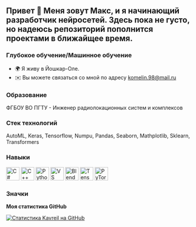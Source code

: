 ## Привет 👋 Меня зовут Макс, и я начинающий разработчик нейросетей. Здесь пока не густо, но надеюсь репозиторий пополнится проектами в ближайщее время.
### Глубокое обучение/Машинное обучение
* 🌍 Я живу в Йошкар-Оле. 
* ✉️ Вы можете связаться со мной по адресу [komelin.98@mail.ru](mailto:komelin.98@mail.ru)[](mailto:komelin.98@mail.ru)

### Образование
ФГБОУ ВО ПГТУ - Инженер радиолокационных систем и комплексов
### Стек технологий
AutoML, Keras, Tensorflow, Numpu, Pandas, Seaborn, Mathplotlib, Sklearn, Transformers
### Навыки

<p align="left">
<a href="https://docs.microsoft.com/en-us/dotnet/csharp/" target="_blank" rel="noreferrer"><img src="https://raw.githubusercontent.com/danielcranney/readme-generator/main/public/icons/skills/csharp-colored.svg" width="36" height="36" alt="C#" /></a> <a href="https://docs.microsoft.com/en-us/cpp/?view=msvc-170" target="_blank" rel="noreferrer"><img src="https://raw.githubusercontent.com/danielcranney/readme-generator/main/public/icons/skills/cplusplus-colored.svg" width="36" высота="36" alt="C++" /></a> <a href="https://www.python.org/" target="_blank" rel="noreferrer"><img src="https://raw.githubusercontent.com/danielcranney/readme-generator/main/public/icons/skills/python-colored.svg" width="36" height="36" alt="Python" /></a> <a href="https://code.visualstudio.com/" target="_blank" rel="noreferrer"><img src="https://raw.githubusercontent.com/danielcranney/readme-generator/main/public/icons/skills/visualstudiocode.svg" width="36" height="36" alt="VS Code" /></a> <a href="https://www.blender.org/" target="_blank" rel="noreferrer"><img src="https://raw.githubusercontent.com/danielcranney/readme-generator/main/public/icons/skills/blender-colored.svg" width="36" height="36" alt="Blender" /></a> <a href="https://www.tensorflow.org/" target="_blank" rel="noreferrer"><img src="https://raw.githubusercontent.com/danielcranney/readme-generator/main/public/icons/skills/tensorflow-colored.svg" width="36" height="36" alt="TensorFlow" /></a> <a href="https://pytorch.org/" target="_blank" rel="noreferrer"><img src="https://raw.githubusercontent.com/danielcranney/readme-generator/main/public/icons/skills/pytorch-colored.svg" width="36" height="36" alt="PyTorch" /></a>
</p>

### Значки

<b>Моя статистика GitHub</b>

<a href="http://www.github.com/Kavreil"><img src="https://github-readme-stats.vercel.app/api?username=Kavreil&show_icons=true&hide=&count_private=true&title_color=0891b2&text_color=facc15&icon_color=ef4444&bg_color=1c1917&hide_border=true&show_icons=true" alt="Статистика Kavreil на GitHub" /></a>
